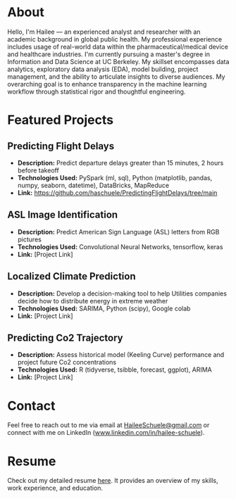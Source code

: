 # About

Hello, I'm Hailee — an experienced analyst and researcher with an academic background in global public health. My professional experience includes usage of real-world data within the pharmaceutical/medical device and healthcare industries. I'm currently pursuing a master's degree in Information and Data Science at UC Berkeley. My skillset encompasses data analytics, exploratory data analysis (EDA), model building, project management, and the ability to articulate insights to diverse audiences. My overarching goal is to enhance transparency in the machine learning workflow through statistical rigor and thoughtful engineering.


# Featured Projects

## Predicting Flight Delays
- **Description:** Predict departure delays greater than 15 minutes, 2 hours before takeoff
- **Technologies Used:** PySpark (ml, sql), Python (matplotlib, pandas, numpy, seaborn, datetime), DataBricks, MapReduce
- **Link:** https://github.com/haschuele/PredictingFlightDelays/tree/main

## ASL Image Identification
- **Description:** Predict American Sign Language (ASL) letters from RGB pictures
- **Technologies Used:** Convolutional Neural Networks, tensorflow, keras
- **Link:** [Project Link]

## Localized Climate Prediction
- **Description:** Develop a decision-making tool to help Utilities companies decide how to distribute energy in extreme weather
- **Technologies Used:** SARIMA, Python (scipy), Google colab
- **Link:** [Project Link]

## Predicting Co2 Trajectory 
- **Description:** Assess historical model (Keeling Curve) performance and project future Co2 concentrations
- **Technologies Used:** R (tidyverse, tsibble, forecast, ggplot), ARIMA
- **Link:** [Project Link]


# Contact

Feel free to reach out to me via email at HaileeSchuele@gmail.com or connect with me on LinkedIn (www.linkedin.com/in/hailee-schuele).

# Resume

Check out my detailed resume [here](link-to-resume.pdf). It provides an overview of my skills, work experience, and education.

